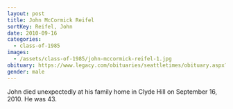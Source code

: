 ```yaml
---
layout: post
title: John McCormick Reifel
sortKey: Reifel, John
date: 2010-09-16
categories:
  - class-of-1985
images:
  - /assets/class-of-1985/john-mccormick-reifel-1.jpg
obituary: https://www.legacy.com/obituaries/seattletimes/obituary.aspx?n=John-Reifel&pid=145581794
gender: male
---
```

John died unexpectedly at his family home in Clyde Hill on September 16, 2010. He was 43.
